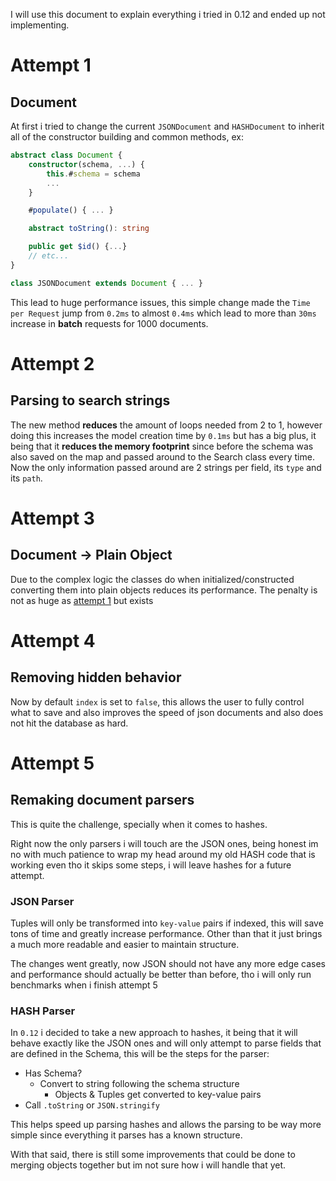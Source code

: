 I will use this document to explain everything i tried in 0.12 and ended up not implementing.

# Attempt 1

## Document

At first i tried to change the current `JSONDocument` and `HASHDocument` to inherit all of the constructor building and common methods, ex:

```ts
abstract class Document {
    constructor(schema, ...) {
        this.#schema = schema
        ...
    }

    #populate() { ... }

    abstract toString(): string

    public get $id() {...}
    // etc...
}

class JSONDocument extends Document { ... }
```

This lead to huge performance issues, this simple change made the `Time per Request` jump from `0.2ms` to almost `0.4ms` which lead to more than `30ms` increase in **batch** requests for 1000 documents.

# Attempt 2

## Parsing to search strings

The new method **reduces** the amount of loops needed from 2 to 1, however doing this increases the model creation time by `0.1ms` but has a big plus, it being that it **reduces the memory footprint** since before the schema was also saved on the map and passed around to the Search class every time. Now the only information passed around are 2 strings per field, its `type` and its `path`.

# Attempt 3

## Document -> Plain Object

Due to the complex logic the classes do when initialized/constructed converting them into plain objects reduces its performance.
The penalty is not as huge as [attempt 1](#attempt-1) but exists

# Attempt 4

## Removing hidden behavior

Now by default `index` is set to `false`, this allows the user to fully control what to save and also improves the speed of json documents and also does not hit the database as hard.

# Attempt 5

## Remaking document parsers

This is quite the challenge, specially when it comes to hashes.

Right now the only parsers i will touch are the JSON ones, being honest im no with much patience to wrap my head around my old HASH code that is working even tho it skips some steps, i will leave hashes for a future attempt.

### JSON Parser

Tuples will only be transformed into `key-value` pairs if indexed, this will save tons of time and greatly increase performance. Other than that it just brings a much more readable and easier to maintain structure.

The changes went greatly, now JSON should not have any more edge cases and performance should actually be better than before, tho i will only run benchmarks when i finish attempt 5

### HASH Parser

In `0.12` i decided to take a new approach to hashes, it being that it will behave exactly like the JSON ones and will only attempt to parse fields that are defined in the Schema, this will be the steps for the parser:

- Has Schema?
  - Convert to string following the schema structure
    - Objects & Tuples get converted to key-value pairs
- Call `.toString` or `JSON.stringify`

This helps speed up parsing hashes and allows the parsing to be way more simple since everything it parses has a known structure.

With that said, there is still some improvements that could be done to merging objects together but im not sure how i will handle that yet.
